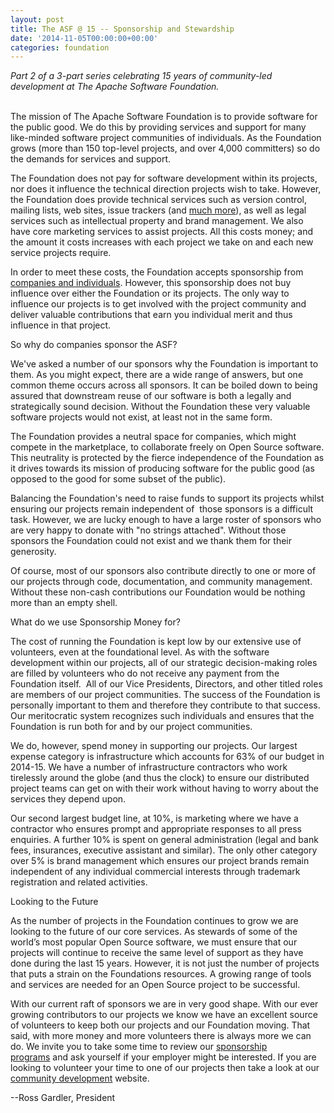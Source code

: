 ```yaml
---
layout: post
title: The ASF @ 15 -- Sponsorship and Stewardship
date: '2014-11-05T00:00:00+00:00'
categories: foundation
---
```

<div><i>Part 2 of a 3-part&nbsp;series celebrating 15 years of community-led development at The Apache Software Foundation.</i></div> 
  <div><br /></div> 
  <div> 
    <div> 
      <p>The mission of The Apache Software Foundation is to provide software for the public good. We do this by providing services and support for many like-minded software project communities of individuals. As the Foundation grows (more than 150 top-level projects, and over 4,000 committers) so do the demands for services and support.</p> 
      <p>The Foundation does not pay for software development within its projects, nor does it influence the technical direction projects wish to take. However, the Foundation does provide technical services such as version control, mailing lists, web sites, issue trackers (and <a href="http://www.apache.org/dev/services.html">much more</a>), as well as legal services such as intellectual property and brand management. We also have core marketing services to assist projects. All this costs money; and the amount it costs increases with each project we take on and each new service projects require.</p> 
    </div> 
    <div> </div> 
    <div> 
      <p>In order to meet these costs, the Foundation accepts sponsorship from <a href="http://www.apache.org/Foundation/thanks.html">companies and individuals</a>. However, this sponsorship does not buy influence over either the Foundation or its projects. The only way to influence our projects is to get involved with the project community and deliver valuable contributions that earn you individual merit and thus influence in that project.</p> 
      <p>So why do companies sponsor the ASF?</p> 
    </div> 
    <div> </div> 
    <div> 
      <p>We've asked a number of our sponsors why the Foundation is important to them. As you might expect, there are a wide range of answers, but one common theme occurs across all sponsors. It can be boiled down to being assured that downstream reuse of our software is both a legally and strategically sound decision. Without the Foundation these very valuable software projects would not exist, at least not in the same form.</p> 
      <p>The Foundation provides a neutral space for companies, which might compete in the marketplace, to collaborate freely on Open Source software. This neutrality is protected by the fierce independence of the Foundation as it drives towards its mission of producing software for the public good (as opposed to the good for some subset of the public).</p> 
    </div> 
    <div> </div> 
    <div> 
      <p>Balancing the Foundation's need to raise funds to support its projects whilst ensuring our projects remain independent of &nbsp;those sponsors is a difficult task. However, we are lucky enough to have a large roster of sponsors who are very happy to donate with &quot;no strings attached&quot;. Without those sponsors the Foundation could not exist and we thank them for their generosity.</p> 
      <p>Of course, most of our sponsors also contribute directly to one or more of our projects through code, documentation, and community management. Without these non-cash contributions our Foundation would be nothing more than an empty shell.</p> 
    </div> 
    <div> </div> 
    <div>What do we use Sponsorship Money for?</div> 
    <div> 
      <p>The cost of running the Foundation is kept low by our extensive use of volunteers, even at the foundational level. As with the software development within our projects, all of our strategic decision-making roles are filled by volunteers who do not receive any payment from the Foundation itself. &nbsp;All of our Vice Presidents, Directors, and other titled roles are members of our project communities. The success of the Foundation is personally important to them and therefore they contribute to that success. Our meritocratic system recognizes such individuals and ensures that the Foundation is run both for and by our project communities.</p> 
    </div> 
    <div> </div> 
    <div>We do, however, spend money in supporting our projects. Our largest expense category is infrastructure which accounts for 63% of our budget in 2014-15. We have a number of infrastructure contractors who work tirelessly around the globe (and thus the clock) to ensure our distributed project teams can get on with their work without having to worry about the services they depend upon.</div> 
    <div> 
      <p>Our second largest budget line, at 10%, is marketing where we have a contractor who ensures prompt and appropriate responses to all press enquiries. A further 10% is spent on general administration (legal and bank fees, insurances, executive assistant and similar). The only other category over 5% is brand management which ensures our project brands remain independent of any individual commercial interests through trademark registration and related activities.</p> 
    </div> 
    <div> </div> 
    <div>Looking to the Future</div> 
    <div> 
      <p>As the number of projects in the Foundation continues to grow we are looking to the future of our core services. As stewards of some of the world’s most popular Open Source software, we must ensure that our projects will continue to receive the same level of support as they have done during the last 15 years. However, it is not just the number of projects that puts a strain on the Foundations resources. A growing range of tools and services are needed for an Open Source project to be successful.</p> 
    </div> 
    <div> </div> 
    <div>With our current raft of sponsors we are in very good shape. With our ever growing contributors to our projects we know we have an excellent source of volunteers to keep both our projects and our Foundation moving. That said, with more money and more volunteers there is always more we can do. We invite you to take some time to review our <a href="http://www.apache.org/Foundation/sponsorship.html">sponsorship programs</a>&nbsp;and ask yourself if your employer might be interested. If you are looking to volunteer your time to one of our projects then take a look at our <a href="http://community.apache.org/">community development</a> website.</div> 
    <div> 
      <p>--Ross Gardler, President</p> 
    </div> 
  </div>
